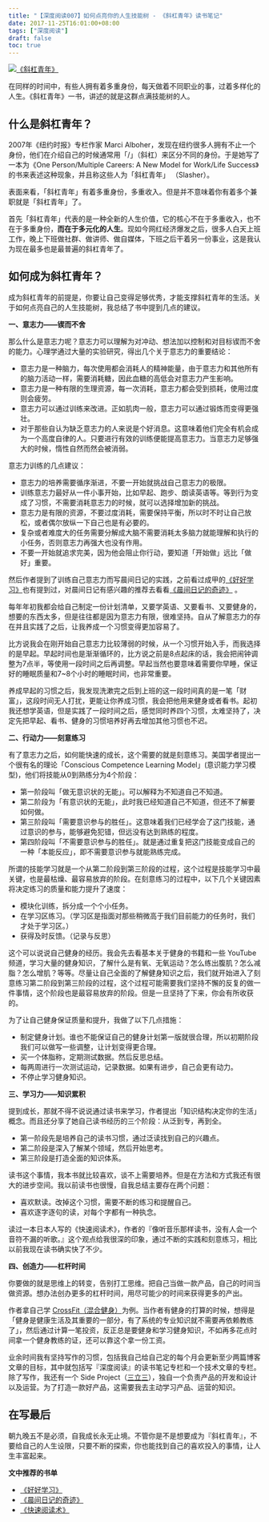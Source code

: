 ```yaml
---
title: "【深度阅读007】如何点亮你的人生技能树 - 《斜杠青年》读书笔记"
date: 2017-11-25T16:01:00+08:00
tags: ["深度阅读"] 
draft: false
toc: true
---
```


[![《斜杠青年》](https://images-cn.ssl-images-amazon.com/images/I/51mHfcC2rqL.jpg)](https://www.amazon.cn/dp/B06XRW56VM/?ie=UTF8&tag=forecho0c-23)

在同样的时间中，有些人拥有着多重身份，每天做着不同职业的事，过着多样化的人生。《斜杠青年》一书，讲述的就是这群点满技能树的人。

## 什么是斜杠青年？

2007年《纽约时报》专栏作家 Marci Alboher，发现在纽约很多人拥有不止一个身份，他们在介绍自己的时候通常用「/」（斜杠）来区分不同的身份。于是她写了一本为《One Person/Multiple Careers: A New Model for Work/Life Success》的书来表述这种现象，并且称这些人为「斜杠青年」 （Slasher）。

表面来看，「斜杠青年」有着多重身份，多重收入。但是并不意味着你有着多个兼职就是「斜杠青年」了。

首先「斜杠青年」代表的是一种全新的人生价值，它的核心不在于多重收入，也不在于多重身份，**而在于多元化的人生**。现如今网红经济爆发之后，很多人白天上班工作，晚上下班做社群、做讲师、做自媒体，下班之后干着另一份事业，这是我认为现在最多也是最普遍的斜杠青年了。


## 如何成为斜杠青年？

成为斜杠青年的前提是，你要让自己变得足够优秀，才能支撑斜杠青年的生活。关于如何点亮自己的人生技能树，我总结了书中提到几点的建议。


**一、意志力——锲而不舍**

那么什么是意志力呢？意志力可以理解为对冲动、想法加以控制和对目标锲而不舍的能力。心理学通过大量的实验研究，得出几个关于意志力的重要结论：

- 意志力是一种脑力，每次使用都会消耗人的精神能量，由于意志力和其他所有的脑力活动一样，需要消耗糖，因此血糖的高低会对意志力产生影响。
- 意志力是一种有限的生理资源，每一次消耗，意志力都会受到损耗，使用过度则会疲劳。
- 意志力可以通过训练来改进。正如肌肉一般，意志力可以通过锻炼而变得更强壮。
- 对于那些自认为缺乏意志力的人来说是个好消息。这意味着他们完全有机会成为一个高度自律的人。只要进行有效的训练便能提高意志力。当意志力足够强大的时候，惰性自然而然会被消弱。

意志力训练的几点建议：

- 意志力的培养需要循序渐进，不要一开始就挑战自己意志力的极限。
- 训练意志力最好从一件小事开始，比如早起、跑步、朗读英语等。等到行为变成了习惯，不需要消耗意志力的时候，就可以选择增加新的挑战。
- 意志力是有限的资源，不要过度消耗，需要保持平衡，所以时不时让自己放松，或者偶尔放纵一下自己也是有必要的。
- 复杂或者难度大的任务需要分解成大脑不需要消耗太多脑力就能理解和执行的小任务，否则意志力再强大也没有作用。
- 不要一开始就追求完美，因为他会阻止你行动，要知道「开始做」远比「做好」重要。

然后作者提到了训练自己意志力而写晨间日记的实践，之前看过成甲的[《好好学习》](https://book.douban.com/subject/26952718/)也有提到过，对晨间日记有感兴趣的推荐去看看[《晨间日记的奇迹》](https://book.douban.com/subject/3744041/) 。

每年年初我都会给自己制定一份计划清单，又要学英语、又要看书、又要健身的，想要的东西太多，但是往往都是因为意志力有限，很难坚持。自从了解意志力的存在并且实践了之后，让我养成一个习惯变得更加容易了。

比方说我会在刚开始自己意志力比较薄弱的时候，从一个习惯开始入手，而我选择的是早起。早起时间也是渐渐循环的，比方说之前是8点起床的话，我会把闹钟调整为7点半，等使用一段时间之后再调整。早起当然也要意味着需要你早睡，保证好的睡眠质量和7~8个小时的睡眠时间，也非常重要。

养成早起的习惯之后，我发现洗漱完之后到上班的这一段时间真的是一笔「财富」，这段时间无人打扰，更能让你养成习惯，我会把他用来健身或者看书。起初我还想学英语，但是实践了一段时间之后，感觉同时养四个习惯，太难坚持了，决定先把早起、看书、健身的习惯培养好再去增加其他习惯也不迟。


**二、行动力——刻意练习**

有了意志力之后，如何能快速的成长，这个需要的就是刻意练习。美国学者提出一个很有名的理论「Conscious Competence Learning Model」(意识能力学习模型)，他们将技能从0到熟练分为4个阶段：

- 第一阶段叫「做无意识状的无能」。可以解释为不知道自己不知道。
- 第二阶段为「有意识状的无能」，此时我已经知道自己不知道，但还不了解要如何做。
- 第三阶段叫「需要意识参与的胜任」。这意味着我们已经学会了这门技能，通过意识的参与，能够避免犯错，但远没有达到熟练的程度。
- 第四阶段叫「不需要意识参与的胜任」。就是通过重复把这门技能变成自己的一种「本能反应」，即不需要意识参与就能熟练完成。

所谓的技能学习就是一个从第二阶段到第三阶段的过程，这个过程是技能学习中最关键，也是最枯燥、最容易放弃的阶段。在刻意练习的过程中，以下几个关键因素将决定练习的质量和能力提升了速度：

- 模块化训练，拆分成一个个小任务。
- 在学习区练习。（学习区是指面对那些稍微高于我们目前能力的任务时，我们才处于学习区。）
- 获得及时反馈。（记录与反思）

这个可以说说自己健身的经历。我会先去看基本关于健身的书籍和一些 YouTube 频道，学习大量的健身知识，了解什么是有氧、无氧运动？怎么练出腹肌？怎么减脂？怎么增肌？等等。尽量让自己全面的了解健身知识之后，我们就开始进入了刻意练习第二阶段到第三阶段的过程，这个过程可能需要我们坚持不懈的反复的做一件事情，这个阶段也是最容易放弃的阶段。但是一旦坚持了下来，你会有所收获的。

为了让自己健身保证质量和提升，我做了以下几点措施：

- 制定健身计划。谁也不能保证自己的健身计划第一版就很合理，所以初期阶段我们可以做写一些调整，让计划变得更合理。
- 买一个体脂称，定期测试数据。然后反思总结。
- 每两周进行一次测试运动，记录数据。如果有进步，自己会更有动力。
- 不停止学习健身知识。


**三、学习力——知识累积**

提到成长，那就不得不说说通过读书来学习，作者提出「知识结构决定你的生活」概念。而且还分享了她自己读书经历的三个阶段：从泛到专，再到全。

- 第一阶段先是培养自己的读书习惯，通过泛读找到自己的兴趣点。
- 第二阶段是深入了解某个领域，然后开始思考。
- 第三阶段是打造全面的知识体系。

读书这个事情，我本书就比较喜欢，谈不上需要培养。但是在方法和方式我还有很大的进步空间。我以前读书也很慢，自我总结主要存在两个问题：

- 喜欢默读。改掉这个习惯，需要不断的练习和提醒自己。
- 喜欢逐字逐句的读，对每个字都有一种执念。

读过一本日本人写的《快速阅读术》，作者的『像听音乐那样读书，没有人会一个音符不漏的听歌。』这个观点给我很深的印象，通过不断的实践和刻意练习，相比以前我现在读书确实快了不少。

**四、创造力——杠杆时间**

你要做的就是思维上的转变，告别打工思维。把自己当做一款产品，自己的时间当做资源。想办法创办更多的杠杆时间，用尽可能少的时间来获得更多的产出。

作者拿自己学 [CrossFit（混合健身）](https://www.hiyd.com/crossfit/1654.html)为例。当作者有健身的打算的时候，想得是「健身是健康生活及其重要的一部分，有了系统的专业知识就不需要再依赖教练了」，然后通过计算一笔投资，反正总是要健身和学习健身知识，不如再多花点时间拿一个健身教练的证，还可以靠这个拿一份工资。


业余时间我有坚持写作的习惯，包括我自己给自己定的每个月会更新至少两篇博客文章的目标，其中就包括写『深度阅读』的读书笔记专栏和一个技术文章的专栏。除了写作，我还有一个 Side Project（[三立三](https://3li3.com/)），独自一个负责产品的开发和设计以及运营。为了打造一款好产品，这需要我去主动学习产品、运营的知识。



## 在写最后

朝九晚五不是必须，自我成长永无止境。不管你是不是想要成为『斜杠青年』，不要给自己的人生设限，只要不断的探索，你也能找到自己的喜欢投入的事情，让人生丰富起来。

**文中推荐的书单**

- [《好好学习》](https://book.douban.com/subject/26952718/)
- [《晨间日记的奇迹》](https://book.douban.com/subject/3744041/)
- [《快速阅读术》](https://book.douban.com/subject/27032526/)